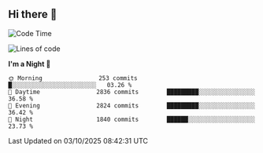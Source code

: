## Hi there 👋

<!--
**Wangmerlyn/Wangmerlyn** is a ✨ _special_ ✨ repository because its `README.md` (this file) appears on your GitHub profile.

Here are some ideas to get you started:

- 🔭 I’m currently working on ...
- 🌱 I’m currently learning ...
- 👯 I’m looking to collaborate on ...
- 🤔 I’m looking for help with ...
- 💬 Ask me about ...
- 📫 How to reach me: ...
- 😄 Pronouns: ...
- ⚡ Fun fact: ...
-->
<!--START_SECTION:waka-->
![Code Time](http://img.shields.io/badge/Code%20Time-576%20hrs%2058%20mins-blue)

![Lines of code](https://img.shields.io/badge/From%20Hello%20World%20I%27ve%20Written-43.2%20million%20lines%20of%20code-blue)

**I'm a Night 🦉** 

```text
🌞 Morning                253 commits         █░░░░░░░░░░░░░░░░░░░░░░░░   03.26 % 
🌆 Daytime                2836 commits        █████████░░░░░░░░░░░░░░░░   36.58 % 
🌃 Evening                2824 commits        █████████░░░░░░░░░░░░░░░░   36.42 % 
🌙 Night                  1840 commits        ██████░░░░░░░░░░░░░░░░░░░   23.73 % 
```



 Last Updated on 03/10/2025 08:42:31 UTC
<!--END_SECTION:waka-->
